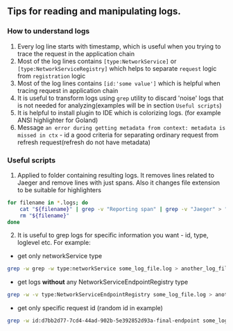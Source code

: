 ## Tips for reading and manipulating logs.

### How to understand logs

1. Every log line starts with timestamp, which is useful when you trying to trace the request in the application chain
2. Most of the log lines contains `[type:NetworkService]` or `[type:NetworkServiceRegistry]` which helps to separate `request` logic from `registration` logic
3. Most of the log lines contains `[id:'some value']` which is helpful when tracing request in application chain
4. It is useful to transform logs using `grep` utility to discard 'noise' logs that is not needed for analyzing(examples will be in section `Useful scripts`)
5. It is helpful to install plugin to IDE which is colorizing logs. (for example ANSI highlighter for Goland)
6. Message `an error during getting metadata from context: metadata is missed in ctx` - id a good criteria for separating ordinary request from refresh request(refresh do not have metadata)

### Useful scripts

1. Applied to folder containing resulting logs. It removes lines related to Jaeger and remove lines with just spans. Also it changes file extension to be suitable for highlighters
```bash
for filename in *.logs; do
    cat "${filename}" | grep -v "Reporting span" | grep -v "Jaeger" > "$(echo "${filename}" | sed "s/\.logs/\.log/g")"
    rm "${filename}"
done
```

2. It is useful to grep logs for specific information you want - id, type, loglevel etc. For example: 
- get only networkService type
```bash
grep -w grep -w type:networkService some_log_file.log > another_log_file.log
```
- get logs **without** any NetworkServiceEndpointRegistry type
```bash
grep -w -v type:NetworkServiceEndpointRegistry some_log_file.log > another_log_file.log
```
- get only specific request id (random id in example)
```bash
grep -w id:d7bb2d77-7cd4-44ad-902b-5e392852d93a-final-endpoint some_log_file.log > another_log_file.log
```